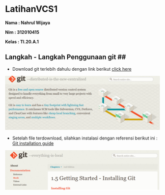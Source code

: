 # LatihanVCS1

**Nama : Nahrul Wijaya** <br>

**Nim : 312010415** <br>

**Kelas : TI.20.A.1** <br>

## Langkah - Langkah Penggunaan git ## <br>

* Download git terlebih dahulu dengan link berikut [click here](https://git-scm.com/)

![here](foto/here.png)

* Setelah file terdownload, silahkan instalasi dengan referensi berikut ini : [Git installation guide](https://git-scm.com/book/en/v2)

![3](foto/3.png)

